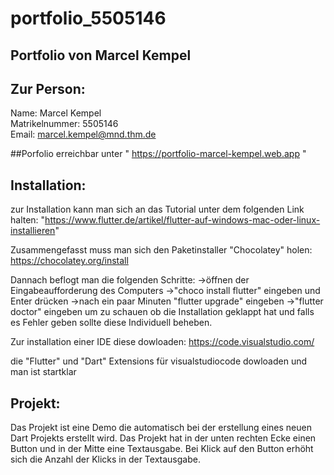 # portfolio_5505146
## Portfolio von Marcel Kempel 
## Zur Person:
Name: Marcel Kempel   
Matrikelnummer: 5505146  
Email: marcel.kempel@mnd.thm.de

##Porfolio erreichbar unter " https://portfolio-marcel-kempel.web.app "

## Installation:
zur Installation kann man sich an das Tutorial unter dem folgenden Link halten: "https://www.flutter.de/artikel/flutter-auf-windows-mac-oder-linux-installieren"

Zusammengefasst muss man sich den Paketinstaller "Chocolatey" holen: https://chocolatey.org/install

Dannach beflogt man die folgenden Schritte: 
->öffnen der Eingabeaufforderung des Computers
->"choco install flutter" eingeben und Enter drücken
->nach ein paar Minuten "flutter upgrade" eingeben
->"flutter doctor" eingeben um zu schauen ob die Installation geklappt hat und falls es Fehler geben sollte diese Individuell beheben.

Zur installation einer IDE diese dowloaden: https://code.visualstudio.com/

die "Flutter" und "Dart" Extensions für visualstudiocode dowloaden und man ist startklar 

## Projekt:
Das Projekt ist eine Demo die automatisch bei der erstellung eines neuen Dart Projekts erstellt wird.
Das Projekt hat in der unten rechten Ecke einen Button und in der Mitte eine Textausgabe.
Bei Klick auf den Button erhöht sich die Anzahl der Klicks in der Textausgabe.
